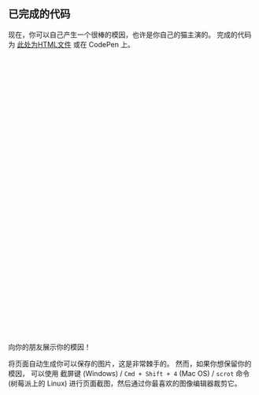 ## 已完成的代码

现在，你可以自己产生一个很棒的模因，也许是你自己的猫主演的。 完成的代码为 [此处为HTML文件](resources/index.html) 或在 CodePen 上。 

<iframe height='567' scrolling='no' title='猫模因生成器' src='//https://codepen.io/Translation_RPF/pen/ExVQVqo/?height=567&theme-id=0&default-tab=js,result&embed-version=2' frameborder='no' allowtransparency='true' allowfullscreen='true' style='width: 100%;' mark="crwd-mark">See the Pen <a href='https://codepen.io/Translation_RPF/pen/ExVQVqo/'>Cat Meme Generator</a> by Laura Sach (<a href='https://codepen.io/rpflaura'>@rpflaura</a>) on <a href='https://codepen.io'>CodePen</a>.
</iframe>

向你的朋友展示你的模因！

将页面自动生成你可以保存的图片，这是非常棘手的。 然而，如果你想保留你的模因， 可以使用 截屏键 (Windows) / `Cmd + Shift + 4` (Mac OS) / `scrot` 命令(树莓派上的 Linux) 进行页面截图，然后通过你最喜欢的图像编辑器裁剪它。
